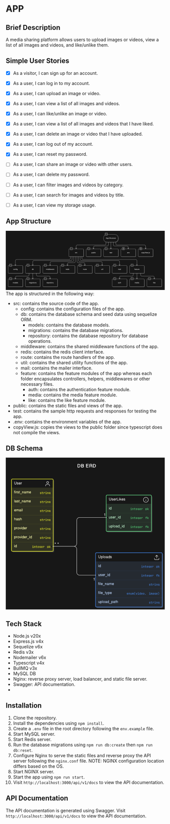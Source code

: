 # APP

## Brief Description

A media sharing platform allows users to upload images or videos, view a list of
all images and videos, and like/unlike them.

## Simple User Stories

-   [x] As a visitor, I can sign up for an account.
-   [x] As a user, I can log in to my account.
-   [x] As a user, I can upload an image or video.
-   [x] As a user, I can view a list of all images and videos.
-   [x] As a user, I can like/unlike an image or video.
-   [x] As a user, I can view a list of all images and videos that I have liked.
-   [x] As a user, I can delete an image or video that I have uploaded.
-   [x] As a user, I can log out of my account.
-   [x] As a user, I can reset my password.

-   [ ] As a user, I can share an image or video with other users.
-   [ ] As a user, I can delete my password.
-   [ ] As a user, I can filter images and videos by category.
-   [ ] As a user, I can search for images and videos by title.
-   [ ] As a user, I can view my storage usage.

## App Structure

![alt text](README/folder-structure.png)
The app is structured in the following way:

-   src: contains the source code of the app.
    -   config: contains the configuration files of the app.
    -   db: contains the database schema and seed data using sequelize ORM.
        -   models: contains the database models.
        -   migrations: contains the database migrations.
        -   repository: contains the database repository for database operations.
    -   middleware: contains the shared middleware functions of the app.
    -   redis: contains the redis client interface.
    -   route: contains the route handlers of the app.
    -   util: contains the shared utility functions of the app.
    -   mail: contains the mailer interface.
    -   feature: contains the feature modules of the app whereas each folder encapsulates controllers, helpers, middlewares or other necessary files.
        -   auth: contains the authentication feature module.
        -   media: contains the media feature module.
        -   like: contains the like feature module.
-   public: contains the static files and views of the app.
-   test: contains the sample http requests and responses for testing the app.
-   .env: contains the environment variables of the app.
-   copyView.js: copies the views to the public folder since typescript does not compile the views.

## DB Schema

![alt text](README/erd.png)

## Tech Stack

-   Node.js v20x
-   Express.js v4x
-   Sequelize v6x
-   Redis v3x
-   Nodemailer v6x
-   Typescript v4x
-   BullMQ v3x
-   MySQL DB
-   Nginx: reverse proxy server, load balancer, and static file server.
-   Swagger: API documentation.
-

## Installation

1.  Clone the repository.
2.  Install the dependencies using `npm install`.
3.  Create a `.env` file in the root directory following the `env.example` file.
4.  Start MySQL server.
5.  Start Redis server.
6.  Run the database migrations using `npm run db:create` then `npm run db:reset`.
7.  Configure Nginx to serve the static files and reverse proxy the API server following the `nginx.conf` file. NOTE: NGINX configuration location differs based on the OS.
8.  Start NGINX server.
9.  Start the app using `npm run start`.
10. Visit `http://localhost:3000/api/v1/docs` to view the API documentation.

## API Documentation

The API documentation is generated using Swagger. Visit `http://localhost:3000/api/v1/docs` to view the API documentation.

